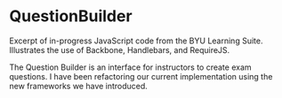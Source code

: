 QuestionBuilder
===============

Excerpt of in-progress JavaScript code from the BYU Learning Suite. Illustrates the use of Backbone, Handlebars, and RequireJS. 

The Question Builder is an interface for instructors to create exam questions. I have been refactoring our current implementation using the new frameworks we have introduced.
